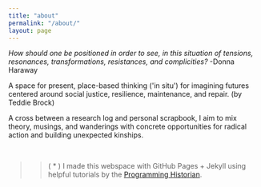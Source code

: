 ```yaml
---
title: "about"
permalink: "/about/"
layout: page
---
```


*How should one be positioned in order to see, in this situation of tensions, resonances, transformations, resistances, and complicities?*  -Donna Haraway

A space for present, place-based thinking ('in situ') for imagining futures centered around social justice, resilience, maintenance, and repair. (by Teddie Brock)

A cross between a research log and personal scrapbook, I aim to mix theory, musings, and wanderings with concrete opportunities for radical action and building unexpected kinships.



&nbsp;
&nbsp;
&nbsp;
&nbsp;

>>( * ) I made this webspace with GitHub Pages + Jekyll using
helpful tutorials by the [Programming Historian](https://programminghistorian.org/).
